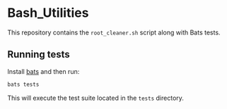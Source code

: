# Bash_Utilities

This repository contains the `root_cleaner.sh` script along with Bats tests.

## Running tests

Install [bats](https://github.com/bats-core/bats-core) and then run:

```bash
bats tests
```

This will execute the test suite located in the `tests` directory.
